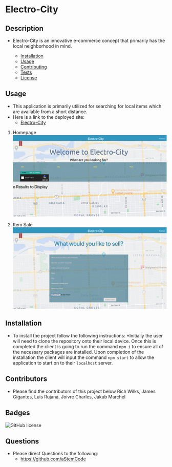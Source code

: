 # Electro-City

## Description 
- Electro-City is an innovative e-commerce concept that primarily has the local neighborhood in mind.

    * [Installation](#installation)
    * [Usage](#usage)
    * [Contributing](#contributors)
    * [Tests](#tests)
    * [License](#badges)

## Usage
- This application is primarily utilized for searching for local items which are available from a short distance.
- Here is a link to the deployed site:
    - [Electro-City](https://infinite-atoll-29760.herokuapp.com/)

1. Homepage
![Homepage](client/public/images/homepage.png)

2. Item Sale
![Post Item](client/public/images/for.sale.png)

## Installation
- To install the project follow the following instructions:
*Initially the user will need to clone the repository onto their local device. Once this is completed the client is going to run the command `npm i` to ensure all of the necessary packages are installed. Upon completion of the installation the client will input the command `npm start` to allow the application to start on to their `localhost` server.


## Contributors
- Please find the contributors of this project below
Rich Wilks, James Gigantes, Luis Rujana, Joivre Charles, Jakub Marchel


## Badges
![GitHub license](https://img.shields.io/badge/license-MIT-blue.svg)

## Questions
* Please direct Questions to the following:
    - https://github.com/aStemCode

